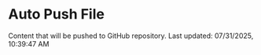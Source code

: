 # Auto Push File

Content that will be pushed to GitHub repository.
Last updated: 07/31/2025, 10:39:47 AM